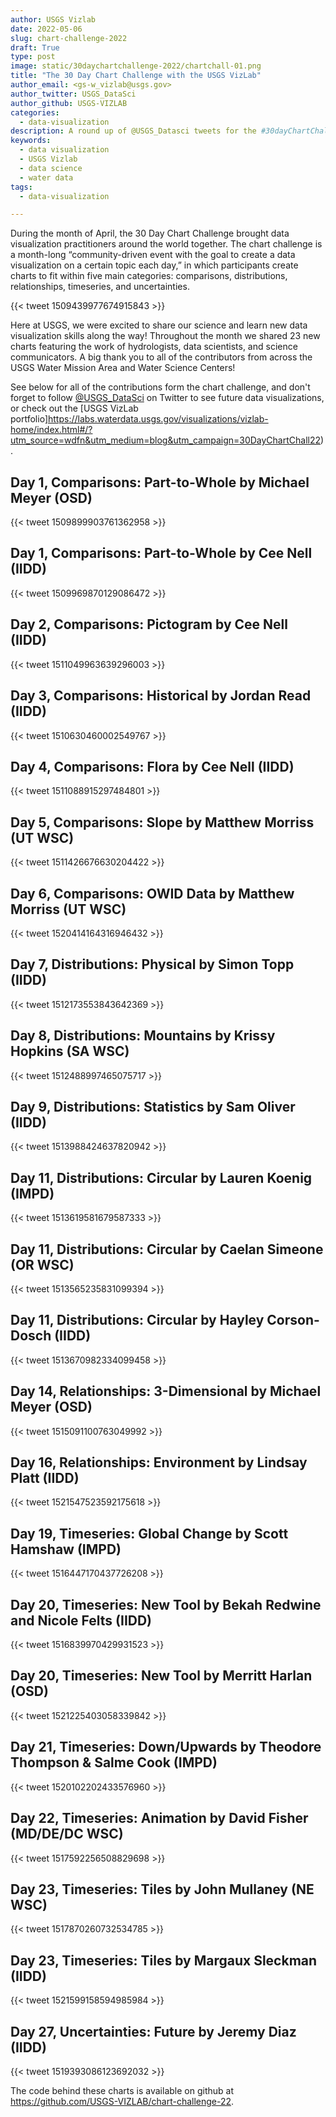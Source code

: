 ```yaml
---
author: USGS Vizlab
date: 2022-05-06
slug: chart-challenge-2022
draft: True
type: post
image: static/30daychartchallenge-2022/chartchall-01.png
title: "The 30 Day Chart Challenge with the USGS VizLab"
author_email: <gs-w_vizlab@usgs.gov>
author_twitter: USGS_DataSci
author_github: USGS-VIZLAB
categories:
  - data-visualization
description: A round up of @USGS_Datasci tweets for the #30dayChartChallenge in 2022
keywords:
  - data visualization
  - USGS Vizlab
  - data science
  - water data
tags:
  - data-visualization

---
```

During the month of April, the 30 Day Chart Challenge brought data visualization practitioners around the world together. The chart challenge is a month-long “community-driven event with the goal to create a data visualization on a certain topic each day,” in which participants create charts to fit within five main categories: comparisons, distributions, relationships, timeseries, and uncertainties. 

{{< tweet 1509439977674915843 >}}

Here at USGS, we were excited to share our science and learn new data visualization skills along the way! Throughout the month we shared 23 new charts featuring the work of hydrologists, data scientists, and science communicators. A big thank you to all of the contributors from across the USGS Water Mission Area and Water Science Centers! 

See below for all of the contributions form the chart challenge, and don't forget to follow [@USGS_DataSci](https://twitter.com/USGS_DataSci) on Twitter to see future data visualizations, or check out the [USGS VizLab portfolio]https://labs.waterdata.usgs.gov/visualizations/vizlab-home/index.html#/?utm_source=wdfn&utm_medium=blog&utm_campaign=30DayChartChall22). 

## Day 1, Comparisons: Part-to-Whole by Michael Meyer (OSD) 
{{< tweet 1509899903761362958 >}}
## Day 1, Comparisons: Part-to-Whole by Cee Nell (IIDD) 
{{< tweet 1509969870129086472 >}}
## Day 2, Comparisons: Pictogram by Cee Nell (IIDD) 
{{< tweet 1511049963639296003 >}}
## Day 3, Comparisons: Historical by Jordan Read (IIDD) 
{{< tweet 1510630460002549767 >}}
## Day 4, Comparisons: Flora by Cee Nell (IIDD) 
{{< tweet 1511088915297484801 >}}
## Day 5, Comparisons: Slope by Matthew Morriss (UT WSC) 
{{< tweet 1511426676630204422 >}}
## Day 6, Comparisons: OWID Data by Matthew Morriss (UT WSC) 
{{< tweet 1520414164316946432 >}}
## Day 7, Distributions: Physical by Simon Topp (IIDD) 
{{< tweet 1512173553843642369 >}}
## Day 8, Distributions: Mountains by Krissy Hopkins (SA WSC) 
{{< tweet 1512488997465075717 >}}
## Day 9, Distributions: Statistics by Sam Oliver (IIDD) 
{{< tweet 1513988424637820942 >}}
## Day 11, Distributions: Circular by Lauren Koenig (IMPD)
{{< tweet 1513619581679587333 >}}
## Day 11, Distributions: Circular by Caelan Simeone (OR WSC) 
{{< tweet 1513565235831099394 >}}
## Day 11, Distributions: Circular by Hayley Corson-Dosch (IIDD) 
{{< tweet 1513670982334099458 >}}
## Day 14, Relationships: 3-Dimensional by Michael Meyer (OSD) 
{{< tweet 1515091100763049992 >}}
## Day 16, Relationships: Environment by Lindsay Platt (IIDD) 
{{< tweet 1521547523592175618 >}}
## Day 19, Timeseries: Global Change by Scott Hamshaw (IMPD) 
{{< tweet 1516447170437726208 >}}
## Day 20, Timeseries: New Tool by Bekah Redwine and Nicole Felts (IIDD) 
{{< tweet 1516839970429931523 >}}
## Day 20, Timeseries: New Tool by Merritt Harlan (OSD) 
{{< tweet 1521225403058339842 >}}
## Day 21, Timeseries: Down/Upwards by Theodore Thompson & Salme Cook (IMPD)
{{< tweet 1520102202433576960 >}}
## Day 22, Timeseries: Animation by David Fisher (MD/DE/DC WSC) 
{{< tweet 1517592256508829698 >}}
## Day 23, Timeseries: Tiles by John Mullaney (NE WSC) 
{{< tweet 1517870260732534785 >}}
## Day 23, Timeseries: Tiles by Margaux Sleckman (IIDD)
{{< tweet 1521599158594985984 >}}
## Day 27, Uncertainties: Future by Jeremy Diaz (IIDD) 
{{< tweet 1519393086123692032 >}}

The code behind these charts is available on github at  https://github.com/USGS-VIZLAB/chart-challenge-22. 
